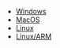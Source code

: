 * [Windows](https://netfoundry.jfrog.io/netfoundry/ziti-release/ziti-enroller/amd64/windows/0.14.9/ziti-enroller.tar.gz)
* [MacOS](https://netfoundry.jfrog.io/netfoundry/ziti-release/ziti-enroller/amd64/darwin/0.14.9/ziti-enroller.tar.gz)
* [Linux](https://netfoundry.jfrog.io/netfoundry/ziti-release/ziti-enroller/amd64/linux/0.14.9/ziti-enroller.tar.gz)
* [Linux/ARM](https://netfoundry.jfrog.io/netfoundry/ziti-release/ziti-enroller/arm/linux/0.14.9/ziti-enroller.tar.gz)